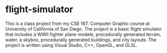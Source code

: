 # flight-simulator
This is a class project from my CSE 167: Computer Graphic course at University of California of San Diego.   The project is a basic flight simulator that includes a WWII fighter plane modele, procedurally generated terrain, water, a skybox, procedurally generated buildings, and city layouts.  The project is written using Visual Studio, C++, OpenGL, and GLSL.
